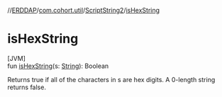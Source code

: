 //[ERDDAP](../../../index.md)/[com.cohort.util](../index.md)/[ScriptString2](index.md)/[isHexString](is-hex-string.md)

# isHexString

[JVM]\
fun [isHexString](is-hex-string.md)(s: [String](https://docs.oracle.com/en/java/javase/21/docs/api/java.base/java/lang/String.html)): Boolean

Returns true if all of the characters in s are hex digits. A 0-length string returns false.